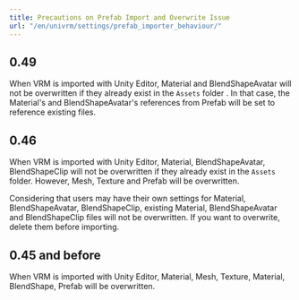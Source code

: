 ```yaml
---
title: Precautions on Prefab Import and Overwrite Issue
url: "/en/univrm/settings/prefab_importer_behaviour/"
---
```


## 0.49

When VRM is imported with Unity Editor, Material and BlendShapeAvatar will not be overwritten if they already exist in the `Assets` folder .
In that case, the Material's and BlendShapeAvatar's references from Prefab will be set to reference existing files.

## 0.46

When VRM is imported with Unity Editor, Material, BlendShapeAvatar, BlendShapeClip will not be overwritten if they already exist in the `Assets` folder.
However, Mesh, Texture and Prefab will be overwritten.

Considering that users may have their own settings for Material, BlendShapeAvatar, BlendShapeClip, existing Material, BlendShapeAvatar and BlendShapeClip files will not be overwritten.
If you want to overwrite, delete them before importing.

## 0.45 and before

When VRM is imported with Unity Editor, Material, Mesh, Texture, Material, BlendShape, Prefab will be overwritten.
